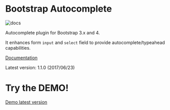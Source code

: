 Bootstrap Autocomplete
======================

![docs](https://readthedocs.org/projects/bootstrap-autocomplete/badge/?version=latest "Latest Docs")

Autocomplete plugin for Bootstrap 3.x and 4.

It enhances form `input` and `select` field to provide autocomplete/typeahead capabilities.

[Documentation](http://bootstrap-autocomplete.rtfd.io/)

Latest version: 1.1.0 (2017/06/23)

Try the DEMO!
=============

[Demo latest version](https://gitcdn.link/repo/xcash/bootstrap-autocomplete/master/dist/latest/index.html)
